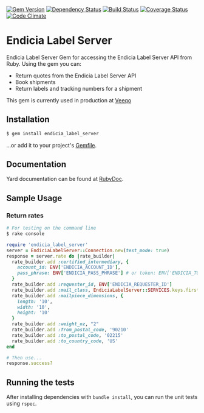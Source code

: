 [![Gem Version](https://img.shields.io/gem/v/endicia_label_server.svg?style=flat-square)](http://badge.fury.io/rb/endicia_label_server)
[![Dependency Status](https://img.shields.io/gemnasium/ptrippett/endicia_label_server.svg?style=flat-square)](https://gemnasium.com/ptrippett/endicia_label_server)
[![Build Status](https://img.shields.io/travis/ptrippett/endicia_label_server.svg?style=flat-square)](https://travis-ci.org/ptrippett/endicia_label_server)
[![Coverage Status](https://img.shields.io/codeclimate/coverage/github/ptrippett/endicia_label_server.svg?style=flat-square)](https://codeclimate.com/github/ptrippett/endicia_label_server/coverage)
[![Code Climate](https://img.shields.io/codeclimate/github/ptrippett/endicia_label_server.svg?style=flat-square)](https://codeclimate.com/github/ptrippett/endicia_label_server)

# Endicia Label Server

Endicia Label Server Gem for accessing the Endicia Label Server API from Ruby. Using the gem you can:
  - Return quotes from the Endicia Label Server API
  - Book shipments
  - Return labels and tracking numbers for a shipment

This gem is currently used in production at [Veeqo](http://www.veeqo.com)

## Installation

```sh
$ gem install endicia_label_server
```

...or add it to your project's [Gemfile](http://bundler.io/).

## Documentation

Yard documentation can be found at [RubyDoc](http://www.rubydoc.info/github/ptrippett/endicia_label_server).

## Sample Usage

### Return rates

```sh
# For testing on the command line
$ rake console
```

```ruby
require 'endicia_label_server'
server = EndiciaLabelServer::Connection.new(test_mode: true)
response = server.rate do |rate_builder|
  rate_builder.add :certified_intermediary, {
    account_id: ENV['ENDICIA_ACCOUNT_ID'],
    pass_phrase: ENV['ENDICIA_PASS_PHRASE'] # or token: ENV['ENDICIA_TOKEN']
  }
  rate_builder.add :requester_id, ENV['ENDICIA_REQUESTER_ID']
  rate_builder.add :mail_class, EndiciaLabelServer::SERVICES.keys.first
  rate_builder.add :mailpiece_dimensions, {
    length: '10',
    width: '10',
    height: '10'
  }
  rate_builder.add :weight_oz, "2"
  rate_builder.add :from_postal_code, '90210'
  rate_builder.add :to_postal_code, '02215'
  rate_builder.add :to_country_code, 'US'
end
```

```ruby
# Then use...
response.success?
```

## Running the tests

After installing dependencies with `bundle install`, you can run the unit tests using `rspec`.
